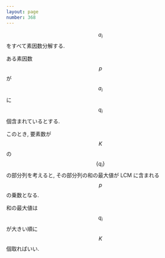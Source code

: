 ```yaml
---
layout: page
number: 368
---
```

$$ a_i $$ をすべて素因数分解する.

ある素因数 $$ p $$ が $$ a_i $$ に $$ q_i $$ 個含まれているとする.

このとき, 要素数が $$ K $$ の $$ \{q_i\} $$ の部分列を考えると, その部分列の和の最大値が LCM に含まれる $$ p $$ の乗数となる.

和の最大値は $$ q_i $$ が大きい順に $$ K $$ 個取ればいい.
